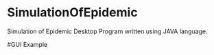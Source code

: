 # SimulationOfEpidemic
Simulation of Epidemic Desktop Program written using JAVA language.

#GUI Example
